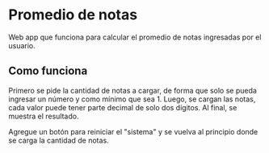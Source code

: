 # Promedio de notas

Web app que funciona para calcular el promedio de notas ingresadas por el usuario.

## Como funciona

Primero se pide la cantidad de notas a cargar, de forma que solo se pueda ingresar un número y como mínimo que sea 1.
Luego, se cargan las notas, cada valor puede tener parte decimal de solo dos dígitos.
Al final, se muestra el resultado. 

Agregue un botón para reiniciar el "sistema" y se vuelva al principio donde se carga la cantidad de notas. 
